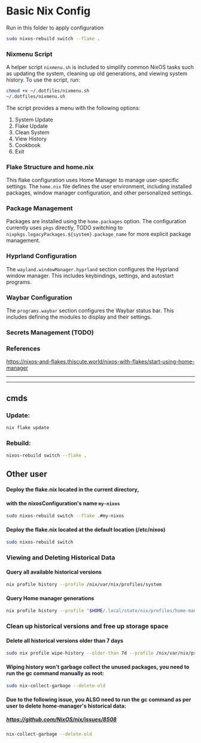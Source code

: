 # Basic Nix Config

Run in this folder to apply configuration
 ```sh
 sudo nixos-rebuild switch --flake .
 ```

### Nixmenu Script

A helper script `nixmenu.sh` is included to simplify common NixOS tasks such as updating the system, cleaning up old generations, and viewing system history. To use the script, run:

```sh
chmod +x ~/.dotfiles/nixmenu.sh
~/.dotfiles/nixmenu.sh
```

The script provides a menu with the following options:
1. System Update
2. Flake Update
3. Clean System
4. View History
5. Cookbook
6. Exit

### Flake Structure and home.nix

This flake configuration uses Home Manager to manage user-specific settings. The `home.nix` file defines the user environment, including installed packages, window manager configuration, and other personalized settings.

### Package Management

Packages are installed using the `home.packages` option. The configuration currently uses `pkgs` directly, TODO switching to `nixpkgs.legacyPackages.${system}.package_name` for more explicit package management.

### Hyprland Configuration

The `wayland.windowManager.hyprland` section configures the Hyprland window manager. This includes keybindings, settings, and autostart programs.

### Waybar Configuration

The `programs.waybar` section configures the Waybar status bar. This includes defining the modules to display and their settings.

### Secrets Management (TODO)

### References
https://nixos-and-flakes.thiscute.world/nixos-with-flakes/start-using-home-manager

---
---

## cmds
### Update:
```sh
nix flake update
```

### Rebuild:
```sh
nixos-rebuild switch --flake .
```

## Other user
#### Deploy the flake.nix located in the current directory,
#### with the nixosConfiguration's name `my-nixos`
```sh
sudo nixos-rebuild switch --flake .#my-nixos
```

#### Deploy the flake.nix located at the default location (/etc/nixos)
```sh
sudo nixos-rebuild switch
```

### Viewing and Deleting Historical Data 
#### Query all available historical versions 
```sh
nix profile history --profile /nix/var/nix/profiles/system
```

#### Query Home manager generations
```sh
nix profile history --profile "$HOME/.local/state/nix/profiles/home-manager"
```

### Clean up historical versions and free up storage space

#### Delete all historical versions older than 7 days
```sh
sudo nix profile wipe-history --older-than 7d --profile /nix/var/nix/profiles/system
```

#### Wiping history won't garbage collect the unused packages, you need to run the gc command manually as root:
```sh
sudo nix-collect-garbage --delete-old
```

#### Due to the following issue, you ALSO need to run the gc command as per user to delete home-manager's historical data:
##### https://github.com/NixOS/nix/issues/8508
```sh
nix-collect-garbage --delete-old
```